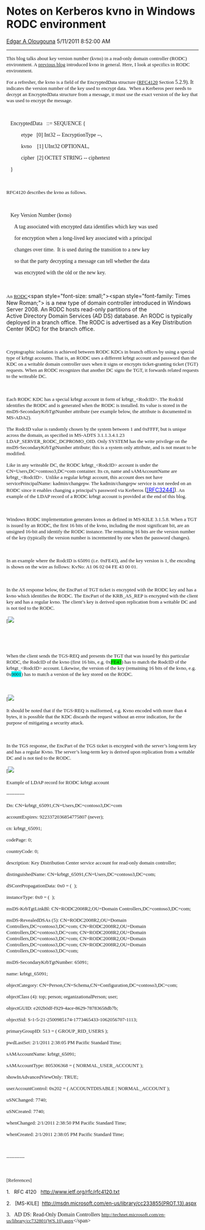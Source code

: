 <div id="page">

# Notes on Kerberos kvno in Windows RODC environment

[Edgar A
Olougouna](https://social.msdn.microsoft.com/profile/Edgar%20A%20Olougouna)
5/11/2011 8:52:00
AM

-----

<div id="content">

[](images/8764.AS_REP.jpg)

<span style="font-family: Times New Roman; font-size: small;">This blog
talks about key version number (kvno) in a read-only domain controller
(RODC) environment. A [previous
blog](http://blogs.msdn.com/b/openspecification/archive/2009/11/13/to-kvno-or-not-to-kvno-what-is-the-version.aspx) introduced
kvno in general. Here, I look at specifics in RODC environment.</span>

<span style="font-family: Times New Roman; font-size: small;">For a
refresher, the kvno is a field of the EncryptedData structure
(</span>[<span style="font-family: Times New Roman; font-size: small;">RFC4120</span>](http://www.ietf.org/rfc/rfc4120.txt)<span style="font-family: Times New Roman; font-size: small;">
Section </span><span style="font-family: Times New Roman;">5.2.9). It
<span style="font-size: small;">indicates the version number of the key
used to encrypt data.  When a Kerberos peer needs to decrypt an
EncryptedData structure from a message, it must use the exact version of
the key that was used to encrypt the message.</span></span>

<span style="font-family: Times New Roman;"> </span>

<span style="font-family: Times New Roman;">   EncryptedData   ::=
SEQUENCE {</span>

<span style="font-family: Times New Roman;">           etype   \[0\]
Int32 -- EncryptionType --,</span>

<span style="font-family: Times New Roman;">           kvno    \[1\]
UInt32 OPTIONAL,</span>

<span style="font-family: Times New Roman;">           cipher  \[2\]
OCTET STRING -- ciphertext</span>

<span style="font-family: Times New Roman;">  
}</span>

<span style="font-family: Times New Roman; font-size: small;"> </span>

<span style="font-size: small;"><span style="font-family: Times New Roman;">RFC4120
describes the kvno as follows.</span></span>

<span style="font-family: Times New Roman; font-size: small;"> </span>

<span style="font-family: Times New Roman;">   Key Version Number
(kvno)</span>

<span style="font-family: Times New Roman;">      A tag associated with
encrypted data identifies which key was used</span>

<span style="font-family: Times New Roman;">      for encryption when a
long-lived key associated with a principal</span>

<span style="font-family: Times New Roman;">      changes over time.  It
is used during the transition to a new key</span>

<span style="font-family: Times New Roman;">      so that the party
decrypting a message can tell whether the data</span>

<span style="font-family: Times New Roman;">      was encrypted with the
old or the new key.</span>

<span style="font-family: Times New Roman; font-size: small;"> </span>

<span style="font-family: Times New Roman; font-size: small;">An
</span>[<span style="font-family: Times New Roman; font-size: small;">RODC</span>](http://technet.microsoft.com/en-us/library/cc732801\(WS.10\).aspx)<span style="font-size: small;"><span style="font-family: Times New Roman;">
is a new type of domain controller introduced in Windows Server 2008. An
RODC hosts read-only partitions of the Active Directory Domain Services
(AD DS) database. An RODC is typically deployed in a branch office. The
RODC is advertised as a Key Distribution Center (KDC) for the branch
office.
</span></span>

<span style="font-family: Times New Roman; font-size: small;"> </span>

<span style="font-size: small;"><span style="font-family: Times New Roman;">Cryptographic
isolation is achieved between RODC KDCs in branch offices by using a
special type of krbtgt accounts. That is, an RODC uses a different
krbtgt account and password than the KDC on a writable domain controller
uses when it signs or encrypts ticket-granting ticket (TGT) requests.
When an RODC recognizes that another DC signs the TGT, it forwards
related requests to the writeable
DC.</span></span>

<span style="font-family: Times New Roman; font-size: small;"> </span>

<span style="font-size: small;"><span style="font-family: Times New Roman;">Each
RODC KDC has a special krbtgt account in form of krbtgt\_\<RodcID\>. The
RodcId identifies the RODC and is generated when the RODC is installed.
Its value is stored in the msDS-SecondaryKrbTgtNumber attribute (see
example below, the attribute is documented in MS-ADA2).
</span></span>

<span style="font-size: small;"><span style="font-family: Times New Roman;">The
RodcID value is randomly chosen by the system between 1 and 0xFFFF, but
is unique across the domain, as specified in MS-ADTS 3.1.1.3.4.1.23
LDAP\_SERVER\_RODC\_DCPROMO\_OID. Only SYSTEM has the write privilege on
the msDS-SecondaryKrbTgtNumber attribute; this is a system only
attribute, and is not meant to be modified. </span></span>

<span style="font-family: Times New Roman; font-size: small;">Like in
any writeable DC, the RODC krbtgt\_\<RodcID\> account is under the
CN=Users,DC=contoso3,DC=com container. Its cn, name and sAMAccountName
are krbtgt\_\<RodcID\>.  Unlike a regular krbtgt account, this account
does not have servicePrincipalName: kadmin/changepw. The kadmin/changepw
service is not needed on an RODC since it enables changing a principal’s
password via Kerberos
</span>([<span style="color: #0000ff;">\[RFC3244\]</span>](http://go.microsoft.com/fwlink/?LinkId=90409))<span style="font-size: small;"><span style="font-family: Times New Roman;">.
An example of the LDAP record of a RODC krbtgt account is provided at
the end of this
blog.</span></span>

<span style="font-family: Times New Roman; font-size: small;"> </span>

<span style="font-size: small;"><span style="font-family: Times New Roman;">Windows
RODC implementation generates kvnos as defined in MS-KILE 3.1.5.8. When
a TGT is issued by an RODC, the first 16 bits of the kvno, including the
most significant bit, are an unsigned 16-bit and identify the RODC
instance. The remaining 16 bits are the version number of the key
(typically the version number is incremented by one when the password
changes).</span></span>

<span style="font-family: Times New Roman; font-size: small;"> </span>

<span style="font-size: small;"><span style="font-family: Times New Roman;">In
an example where the RodcID is 65091 (i.e. 0xFE43), and the key version
is 1, the encoding is shown on the wire as follows: KvNo: A1 06 02 04 FE
43 00
01.</span></span>

<span style="font-family: Times New Roman; font-size: small;"> </span>

<span style="font-size: small;"><span style="font-family: Times New Roman;">In
the AS response below, the EncPart of TGT ticket is encrypted with the
RODC key and has a kvno which identifies the RODC. The EncPart of the
KRB\_AS\_REP is encrypted with the client key and has a regular kvno.
The client’s key is derived upon replication from a writable DC and is
not tied to the
RODC.</span></span>

<span style="font-family: Times New Roman; font-size: small;">[![](images/1401.AS_REP_1.jpg) </span>

 

<span style="font-family: Times New Roman; font-size: small;"> </span>

<span style="font-size: small;"><span style="font-family: Times New Roman;">When
the client sends the TGS-REQ and presents the TGT that was issued by
this particular RODC, the RodcID of the kvno (first 16 bits, e.g.
0x<span style="background-color: #00ff00;">FE43</span>) has to match the
RodcID of the krbtgt\_\<RodcID\> account. Likewise, the version of the
key (remaining 16 bits of the kvno, e.g.
0x<span style="background-color: #00ffff;">0001</span>) has to match a
version of the key stored on the RODC.
</span></span>

 

<span style="font-family: Times New Roman; font-size: small;">[![](images/3264.TGS_REQ_1.jpg)</span>

<span style="font-size: small;"><span style="font-family: Times New Roman;">It
should be noted that if the TGS-REQ is malformed, e.g. Kvno encoded with
more than 4 bytes, it is possible that the KDC discards the request
without an error indication, for the purpose of mitigating a security
attack.</span></span>

<span style="font-family: Times New Roman; font-size: small;"> </span>

<span style="font-size: small;"><span style="font-family: Times New Roman;">In
the TGS response, the EncPart of the TGS ticket is encrypted with the
server’s long-term key and has a regular Kvno. The server’s long-term
key is derived upon replication from a writable DC and is not tied to
the
RODC.</span></span>

<span style="font-family: Times New Roman; font-size: small;">[![](images/8741.TGS_REP_1.jpg)</span>

<span style="font-family: Times New Roman;"><span style="font-size: small;">Example
of LDAP record for RODC krbtgt
account</span></span>

<span style="font-family: Times New Roman;"><span style="font-size: small;">-----------</span></span>

<span style="font-family: Times New Roman;"><span style="font-size: small;">Dn:
CN=krbtgt\_65091,CN=Users,DC=contoso3,DC=com</span></span>

<span style="font-family: Times New Roman;"><span style="font-size: small;">accountExpires:
9223372036854775807 (never);
</span></span>

<span style="font-family: Times New Roman;"><span style="font-size: small;">cn:
krbtgt\_65091;
</span></span>

<span style="font-family: Times New Roman;"><span style="font-size: small;">codePage:
0;
</span></span>

<span style="font-family: Times New Roman;"><span style="font-size: small;">countryCode:
0;
</span></span>

<span style="font-family: Times New Roman;"><span style="font-size: small;">description:
Key Distribution Center service account for read-only domain controller;
</span></span>

<span style="font-family: Times New Roman;"><span style="font-size: small;">distinguishedName:
CN=krbtgt\_65091,CN=Users,DC=contoso3,DC=com;
</span></span>

<span style="font-family: Times New Roman;"><span style="font-size: small;">dSCorePropagationData:
0x0 = (  );
</span></span>

<span style="font-family: Times New Roman;"><span style="font-size: small;">instanceType:
0x0 = (  );
</span></span>

<span style="font-family: Times New Roman;"><span style="font-size: small;">msDS-KrbTgtLinkBl:
CN=RODC2008R2,OU=Domain Controllers,DC=contoso3,DC=com;
</span></span>

<span style="font-family: Times New Roman;"><span style="font-size: small;">msDS-RevealedDSAs
(5): CN=RODC2008R2,OU=Domain Controllers,DC=contoso3,DC=com;
CN=RODC2008R2,OU=Domain Controllers,DC=contoso3,DC=com;
CN=RODC2008R2,OU=Domain Controllers,DC=contoso3,DC=com;
CN=RODC2008R2,OU=Domain Controllers,DC=contoso3,DC=com;
CN=RODC2008R2,OU=Domain Controllers,DC=contoso3,DC=com;
</span></span>

<span style="font-family: Times New Roman;"><span style="font-size: small;">msDS-SecondaryKrbTgtNumber:
65091;
</span></span>

<span style="font-family: Times New Roman;"><span style="font-size: small;">name:
krbtgt\_65091;
</span></span>

<span style="font-family: Times New Roman;"><span style="font-size: small;">objectCategory:
CN=Person,CN=Schema,CN=Configuration,DC=contoso3,DC=com;
</span></span>

<span style="font-family: Times New Roman;"><span style="font-size: small;">objectClass
(4): top; person; organizationalPerson; user;
</span></span>

<span style="font-family: Times New Roman;"><span style="font-size: small;">objectGUID:
e202b0df-f929-4ace-8629-78783658db7b;
</span></span>

<span style="font-family: Times New Roman;"><span style="font-size: small;">objectSid:
S-1-5-21-2500985174-1773465433-1062056707-1113;
</span></span>

<span style="font-family: Times New Roman;"><span style="font-size: small;">primaryGroupID:
513 = ( GROUP\_RID\_USERS );
</span></span>

<span style="font-family: Times New Roman;"><span style="font-size: small;">pwdLastSet:
2/1/2011 2:38:05 PM Pacific Standard Time;
</span></span>

<span style="font-family: Times New Roman;"><span style="font-size: small;">sAMAccountName:
krbtgt\_65091;
</span></span>

<span style="font-family: Times New Roman;"><span style="font-size: small;">sAMAccountType:
805306368 = ( NORMAL\_USER\_ACCOUNT );
</span></span>

<span style="font-family: Times New Roman;"><span style="font-size: small;">showInAdvancedViewOnly:
TRUE;
</span></span>

<span style="font-family: Times New Roman;"><span style="font-size: small;">userAccountControl:
0x202 = ( ACCOUNTDISABLE | NORMAL\_ACCOUNT );
</span></span>

<span style="font-family: Times New Roman;"><span style="font-size: small;">uSNChanged:
7740;
</span></span>

<span style="font-family: Times New Roman;"><span style="font-size: small;">uSNCreated:
7740;
</span></span>

<span style="font-family: Times New Roman;"><span style="font-size: small;">whenChanged:
2/1/2011 2:38:50 PM Pacific Standard Time;
</span></span>

<span style="font-family: Times New Roman;"><span style="font-size: small;">whenCreated:
2/1/2011 2:38:05 PM Pacific Standard Time;
</span></span>

<span style="font-family: Times New Roman; font-size: small;"> </span>

<span style="font-family: Times New Roman;"><span style="font-size: small;">-----------</span></span>

<span style="font-family: Times New Roman; font-size: small;"> </span>

<span style="font-family: Times New Roman;"><span style="font-size: small;">\[References\]</span></span>

<span style="font-size: small;">1.   RFC 4120  
<http://www.ietf.org/rfc/rfc4120.txt></span>

<span style="font-size: small;">2.   \[MS-KILE\] 
<http://msdn.microsoft.com/en-us/library/cc233855(PROT.13).aspx></span>

<span style="font-family: Times New Roman;">3.   AD DS: Read-Only Domain
Controllers
[<span style="font-size: small;">http://technet.microsoft.com/en-us/library/cc732801(WS.10).aspx</span>](http://technet.microsoft.com/en-us/library/cc732801\(WS.10\).aspx)</span>

<span style="font-family: Times New Roman; font-size: small;"> </span>

</div>

</div>
